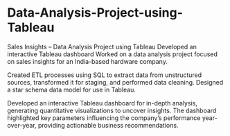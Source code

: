# Data-Analysis-Project-using-Tableau
Sales Insights – Data Analysis Project using Tableau
Developed an interactive Tableau dashboard 
Worked on a data analysis project focused on sales insights for an India-based hardware company.

Created ETL processes using SQL to extract data from unstructured sources, transformed it for staging, and performed data cleaning. Designed a star schema data model for use in Tableau.

Developed an interactive Tableau dashboard for in-depth analysis, generating quantitative visualizations to uncover insights. The dashboard highlighted key parameters influencing the company’s performance year-over-year, providing actionable business recommendations.

